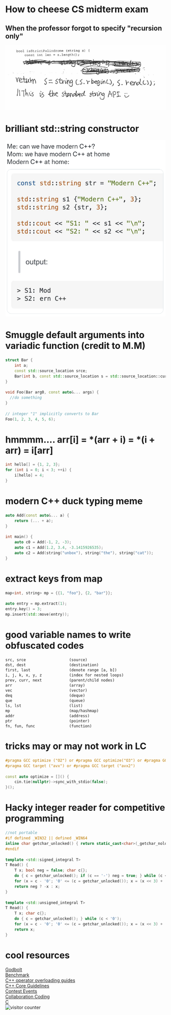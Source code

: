 # How to cheese CS midterm exam  
## When the professor forgot to specify "recursion only"
![cheese_midterm](Image/CheeseMidterm.PNG?raw=true)
   
# brilliant std::string constructor
![bad std::string constructor](Image/C%2B%2BBadStringConstructor.PNG?raw=true)

# Smuggle default arguments into variadic function (credit to M.M)
```c++
struct Bar {
    int a;
    const std::source_location srce;
    Bar(int b, const std::source_location s = std::source_location::current()) : a(b), srce(s) {}
}

void Foo(Bar arg0, const auto&... args) {
  //do something
}

// integer "1" implicitly converts to Bar
Foo(1, 2, 3, 4, 5, 6);

```
   
# hmmmm.... arr[i] = *(arr + i) = *(i + arr) = i[arr]
```c++
int hello[] = {1, 2, 3};
for (int i = 0; i < 3; ++i) {
    i[hello] = 4;
}
```
  
# modern C++ duck typing meme
```c++
auto Add(const auto&... a) {
    return (... + a);
}

int main() {
    auto c0 = Add(-1, 2, -3);
    auto c1 = Add(1.2, 3.4, -3.1415926535);
    auto c2 = Add(string("unbox"), string("the"), string("cat"));
}
```
   
# extract keys from map
```c++
map<int, string> mp = {{1, "foo"}, {2, "bar"}};

auto entry = mp.extract(1);
entry.key() = 3;
mp.insert(std::move(entry));
 ```
   
# good variable names to write obfuscated codes
```
src, srce                   (source)
dst, dest                   (destination)
first, last                 (denote range [a, b])
i, j, k, x, y, z            (index for nested loops)
prev, curr, next            (parent/child nodes)
arr                         (array)
vec                         (vector)
deq                         (deque)
que                         (queue)
ls, lst                     (list)
mp                          (map/hashmap)
addr                        (address)
ptr                         (pointer)
fn, fun, func               (function)
```
  
  
# tricks may or may not work in LC
```c++
#pragma GCC optimize ("O2") or #pragma GCC optimize("O3") or #pragma GCC optimize ("Ofast")
#pragma GCC target ("avx") or #pragma GCC target ("avx2")

const auto optimize = []() {
    cin.tie(nullptr)->sync_with_stdio(false);
}();
```
  
  
# Hacky integer reader for competitive programming
```c++
//not portable
#if defined _WIN32 || defined _WIN64
inline char getchar_unlocked() { return static_cast<char>(_getchar_nolock()); }
#endif

template <std::signed_integral T>
T Read() {
    T x; bool neg = false; char c{};
    do { c = getchar_unlocked(); if (c == '-') neg = true; } while (c < '0');
    for (x = c - '0'; '0' <= (c = getchar_unlocked()); x = (x << 3) + (x << 1) + c - '0') {}
    return neg ? -x : x;
}

template <std::unsigned_integral T>
T Read() {
    T x; char c{};
    do { c = getchar_unlocked(); } while (c < '0');
    for (x = c - '0'; '0' <= (c = getchar_unlocked()); x = (x << 3) + (x << 1) + c - '0');
    return x;
}
```
  
  
# cool resources  
[Godbolt](https://godbolt.org/)  
[Benchmark](https://quick-bench.com/)  
[C++ operator overloading guides](https://stackoverflow.com/questions/4421706/what-are-the-basic-rules-and-idioms-for-operator-overloading)   
[C++ Core Guidelines](https://isocpp.github.io/CppCoreGuidelines/CppCoreGuidelines)  
[Contest Events](https://clist.by/)  
[Collaboration Coding](https://ide.thecodingwizard.me/)  
[C](http://warp.povusers.org/OpenLetters/ResponseToTorvalds.html)  
![visitor counter](https://komarev.com/ghpvc/?username=evanhyd)   



